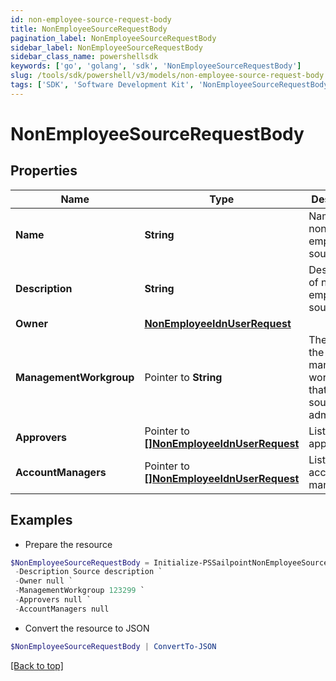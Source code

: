 ```yaml
---
id: non-employee-source-request-body
title: NonEmployeeSourceRequestBody
pagination_label: NonEmployeeSourceRequestBody
sidebar_label: NonEmployeeSourceRequestBody
sidebar_class_name: powershellsdk
keywords: ['go', 'golang', 'sdk', 'NonEmployeeSourceRequestBody'] 
slug: /tools/sdk/powershell/v3/models/non-employee-source-request-body
tags: ['SDK', 'Software Development Kit', 'NonEmployeeSourceRequestBody']
---
```



# NonEmployeeSourceRequestBody

## Properties

Name | Type | Description | Notes
------------ | ------------- | ------------- | -------------
**Name** |  **String** | Name of non-employee source. | 
**Description** |  **String** | Description of non-employee source. | 
**Owner** |  [**NonEmployeeIdnUserRequest**](non-employee-idn-user-request) |  | 
**ManagementWorkgroup** |  Pointer to **String** | The ID for the management workgroup that contains source sub-admins | [optional] 
**Approvers** |  Pointer to [**[]NonEmployeeIdnUserRequest**](non-employee-idn-user-request) | List of approvers. | [optional] 
**AccountManagers** |  Pointer to [**[]NonEmployeeIdnUserRequest**](non-employee-idn-user-request) | List of account managers. | [optional] 

## Examples

- Prepare the resource
```powershell
$NonEmployeeSourceRequestBody = Initialize-PSSailpointNonEmployeeSourceRequestBody  -Name Retail `
 -Description Source description `
 -Owner null `
 -ManagementWorkgroup 123299 `
 -Approvers null `
 -AccountManagers null
```

- Convert the resource to JSON
```powershell
$NonEmployeeSourceRequestBody | ConvertTo-JSON
```


[[Back to top]](#) 

